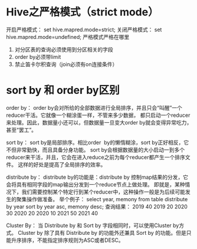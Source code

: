 # Hive之严格模式（strict mode）
 开启严格模式：
 set hive.mapred.mode=strict;
 关闭严格模式：
 set hive.mapred.mode=undefined;
 严格模式严格在哪里
 1. 对分区表的查询必须使用到分区相关的字段
 2. order by必须带limit
 3. 禁止笛卡尔积查询（join必须有on连接条件）
 
 # sort by 和 order by区别
 
 order by：
 order by会对所给的全部数据进行全局排序，并且只会“叫醒”一个reducer干活。它就像一个糊涂蛋一样，不管来多少数据，
 都只启动一个reducer来处理。因此，数据量小还可以，但数据量一旦变大order  by就会变得异常吃力，甚至“罢工”。
 
 sort by：
 sort by是局部排序。相比order  by的懒惰糊涂，sort by正好相反，它不但非常勤快，而且具备分身功能。
 sort by会根据数据量的大小启动一到多个reducer来干活，并且，它会在进入reduce之前为每个reducer都产生一个排序文件。
 这样的好处是提高了全局排序的效率。

distribute by：
distribute by的功能是：distribute by 控制map结果的分发，它会将具有相同字段的map输出分发到一个reduce节点上做处理。
即就是，某种情况下，我们需要控制某个特定行到某个reducer中，这种操作一般是为后续可能发生的聚集操作做准备。
举个例子： select year, memony from table distribute by year sort by year asc, memony desc;
查询结果：  2019 40
          2019 20
          2020 30
          2020 20
          2020 10
          2021 50
          2021 40

Cluster By：
当 Distribute by 和 Sort by 字段相同时，可以使用Cluster by方式。
Cluster by 除了具有 Distribute by 的功能外还兼具 Sort by 的功能。但是只能升序排序，不能指定排序规则为ASC或者DESC。